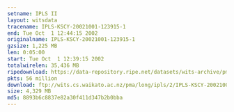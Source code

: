 ```yaml
---
setname: IPLS II
layout: witsdata
tracename: IPLS-KSCY-20021001-123915-1
end: Tue Oct  1 12:44:15 2002
originalname: IPLS-KSCY-20021001-123915-1
gzsize: 1,225 MB
len: 0:05:00
start: Tue Oct  1 12:39:15 2002
totalwirelen: 35,436 MB
ripedownload: https://data-repository.ripe.net/datasets/wits-archive/pma/long/ipls/2/IPLS-KSCY-20021001-123915-1.gz
pkts: 56 million
download: ftp://wits.cs.waikato.ac.nz/pma/long/ipls/2/IPLS-KSCY-20021001-123915-1.gz
size: 4,329 MB
md5: 8893b6c8837e82a30f411d347b2b0bba
---
```

